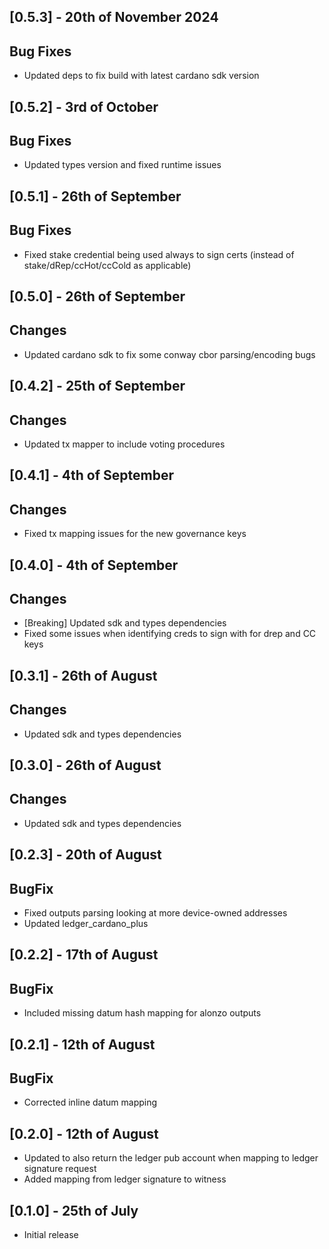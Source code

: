 ## [0.5.3] - 20th of November 2024

## Bug Fixes

- Updated deps to fix build with latest cardano sdk version

## [0.5.2] - 3rd of October

## Bug Fixes

- Updated types version and fixed runtime issues

## [0.5.1] - 26th of September

## Bug Fixes

- Fixed stake credential being used always to sign certs (instead of stake/dRep/ccHot/ccCold as applicable)

## [0.5.0] - 26th of September

## Changes

- Updated cardano sdk to fix some conway cbor parsing/encoding bugs

## [0.4.2] - 25th of September

## Changes

- Updated tx mapper to include voting procedures

## [0.4.1] - 4th of September

## Changes

- Fixed tx mapping issues for the new governance keys

## [0.4.0] - 4th of September

## Changes

- [Breaking] Updated sdk and types dependencies
- Fixed some issues when identifying creds to sign with for drep and CC keys

## [0.3.1] - 26th of August

## Changes

- Updated sdk and types dependencies

## [0.3.0] - 26th of August

## Changes

- Updated sdk and types dependencies

## [0.2.3] - 20th of August

## BugFix

- Fixed outputs parsing looking at more device-owned addresses
- Updated ledger_cardano_plus

## [0.2.2] - 17th of August

## BugFix

- Included missing datum hash mapping for alonzo outputs

## [0.2.1] - 12th of August

## BugFix

- Corrected inline datum mapping

## [0.2.0] - 12th of August

- Updated to also return the ledger pub account when mapping to ledger signature request
- Added mapping from ledger signature to witness

## [0.1.0] - 25th of July

- Initial release
